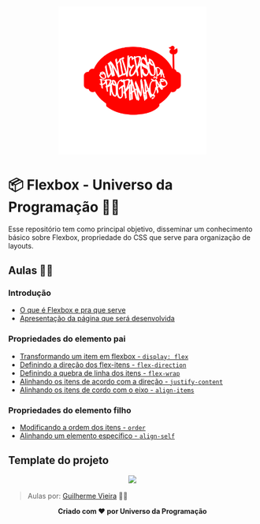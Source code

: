 <p align="center">
  <img src="https://raw.githubusercontent.com/ouniversodaprogramacao/design/master/LOGO-UDN-DIVERSOS/CMYK/UdP-logo-CMYK-05.jpg" width="300px">
</p>


# 📦 Flexbox - Universo da Programação 👨‍🚀

Esse repositório tem como principal objetivo, disseminar um conhecimento básico sobre Flexbox, propriedade do CSS que serve para organização de layouts.

## Aulas 👩‍🏫

### Introdução
- [O que é Flexbox e pra que serve](#)
- [Apresentação da página que será desenvolvida](#)

### Propriedades do elemento pai
- [Transformando um item em flexbox - `display: flex`](#)
- [Definindo a direção dos flex-itens - `flex-direction`](#)
- [Definindo a quebra de linha dos itens - `flex-wrap`](#)
- [Alinhando os itens de acordo com a direção - `justify-content`](#)
- [Alinhando os itens de cordo com o eixo - `align-items`](#)

### Propriedades do elemento filho
- [Modificando a ordem dos itens - `order`](#)
- [Alinhando um elemento específico - `align-self`](#)

## Template do projeto

<p align="center">
  <img src="https://s3.us-west-2.amazonaws.com/secure.notion-static.com/0729723c-8e7c-44bb-b107-6f002725cf04/Web_1920__1.png?X-Amz-Algorithm=AWS4-HMAC-SHA256&X-Amz-Credential=AKIAT73L2G45O3KS52Y5%2F20200702%2Fus-west-2%2Fs3%2Faws4_request&X-Amz-Date=20200702T192310Z&X-Amz-Expires=86400&X-Amz-Signature=c0f7deed85f07fe54ae435a72d5ebe26622fbab06cf6adcf992f926b54c262e7&X-Amz-SignedHeaders=host&response-content-disposition=filename%20%3D%22Web_1920__1.png%22" width="500px">
</p>





> Aulas por: [Guilherme Vieira](http://github.com/gitlherme) 🐱‍💻

<center> <b>Criado com ❤ por Universo da Programação</b> </center>
